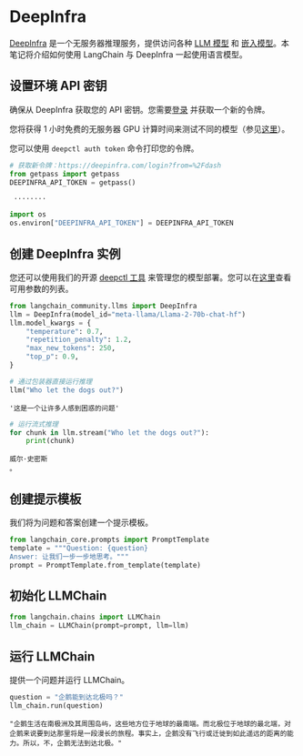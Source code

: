 # DeepInfra

[DeepInfra](https://deepinfra.com/?utm_source=langchain) 是一个无服务器推理服务，提供访问各种 [LLM 模型](https://deepinfra.com/models?utm_source=langchain) 和 [嵌入模型](https://deepinfra.com/models?type=embeddings&utm_source=langchain)。本笔记将介绍如何使用 LangChain 与 DeepInfra 一起使用语言模型。

## 设置环境 API 密钥

确保从 DeepInfra 获取您的 API 密钥。您需要[登录](https://deepinfra.com/login?from=%2Fdash) 并获取一个新的令牌。

您将获得 1 小时免费的无服务器 GPU 计算时间来测试不同的模型（参见[这里](https://github.com/deepinfra/deepctl#deepctl)）。

您可以使用 `deepctl auth token` 命令打印您的令牌。

```python
# 获取新令牌：https://deepinfra.com/login?from=%2Fdash
from getpass import getpass
DEEPINFRA_API_TOKEN = getpass()
```

```output
 ········
```

```python
import os
os.environ["DEEPINFRA_API_TOKEN"] = DEEPINFRA_API_TOKEN
```

## 创建 DeepInfra 实例

您还可以使用我们的开源 [deepctl 工具](https://github.com/deepinfra/deepctl#deepctl) 来管理您的模型部署。您可以在[这里](https://deepinfra.com/databricks/dolly-v2-12b#API)查看可用参数的列表。

```python
from langchain_community.llms import DeepInfra
llm = DeepInfra(model_id="meta-llama/Llama-2-70b-chat-hf")
llm.model_kwargs = {
    "temperature": 0.7,
    "repetition_penalty": 1.2,
    "max_new_tokens": 250,
    "top_p": 0.9,
}
```

```python
# 通过包装器直接运行推理
llm("Who let the dogs out?")
```

```output
'这是一个让许多人感到困惑的问题'
```

```python
# 运行流式推理
for chunk in llm.stream("Who let the dogs out?"):
    print(chunk)
```

```output
威尔·史密斯
。
```

## 创建提示模板

我们将为问题和答案创建一个提示模板。

```python
from langchain_core.prompts import PromptTemplate
template = """Question: {question}
Answer: 让我们一步一步地思考。"""
prompt = PromptTemplate.from_template(template)
```

## 初始化 LLMChain

```python
from langchain.chains import LLMChain
llm_chain = LLMChain(prompt=prompt, llm=llm)
```

## 运行 LLMChain

提供一个问题并运行 LLMChain。

```python
question = "企鹅能到达北极吗？"
llm_chain.run(question)
```

```output
"企鹅生活在南极洲及其周围岛屿，这些地方位于地球的最南端。而北极位于地球的最北端，对企鹅来说要到达那里将是一段漫长的旅程。事实上，企鹅没有飞行或迁徙到如此遥远的距离的能力。所以，不，企鹅无法到达北极。"
```